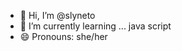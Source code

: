 - 👋 Hi, I’m @slyneto
- 🌱 I’m currently learning ... java script
- 😄 Pronouns: she/her

<!---
slyneto/slyneto is a ✨ special ✨ repository because its `README.md` (this file) appears on your GitHub profile.
You can click the Preview link to take a look at your changes.
--->
